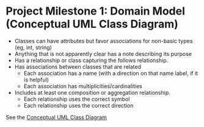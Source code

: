# Project Milestone 1: Domain Model (Conceptual UML Class Diagram)


* Classes can have attributes but favor associations for non-basic types (eg, int, string)
* Anything that is not apparently clear has a note describing its purpose
* Has a relationship or class capturing the follows relationship.
* Has associations between classes that are related
  * Each association has a name (with a direction on that name label, if it is helpful)
  * Each association has multiplicities/cardinalities
* Includes at least one composition or aggregation  relationship.
  * Each relationship uses the correct symbol
  * Each relationship uses the correct direction

See the [Conceptual UML Class Diagram](Tweeter%20-%20UML%20Class%20Diagram%20-%20Project%20Conceptual%20Overview.pdf)
